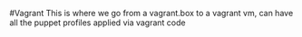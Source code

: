 #Vagrant
This is where we go from a vagrant.box to a vagrant vm, can have all the puppet profiles applied via vagrant code